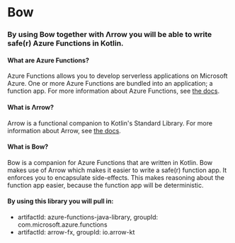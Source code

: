 # Bow

### By using Bow together with Λrrow you will be able to write safe(r) Azure Functions in Kotlin.

#### What are Azure Functions?
Azure Functions allows you to develop serverless applications on Microsoft Azure. One or more Azure Functions are bundled into an application; a function app.
For more information about Azure Functions, see [the docs](https://docs.microsoft.com/en-us/azure/azure-functions/functions-overview).

#### What is Λrrow?
Arrow is a functional companion to Kotlin's Standard Library.
For more information about Arrow, see [the docs](https://arrow-kt.io).

#### What is Bow?
Bow is a companion for Azure Functions that are written in Kotlin. Bow makes use of Arrow which makes it easier to write a safe(r) function app. It enforces you to encapsulate side-effects. This makes reasoning about the function app easier, because the function app will be deterministic.

#### By using this library you will pull in:
- artifactId: azure-functions-java-library, groupId: com.microsoft.azure.functions
- artifactId: arrow-fx, groupId: io.arrow-kt
